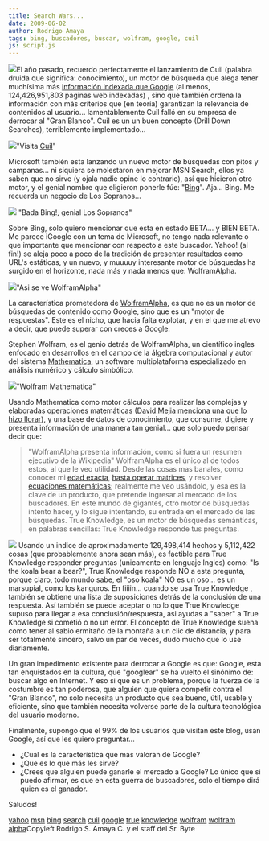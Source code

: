```yaml
---
title: Search Wars...
date: 2009-06-02
author: Rodrigo Amaya
tags: bing, buscadores, buscar, wolfram, google, cuil
js: script.js
---
```


[![](http://4.bp.blogspot.com/_ayvorITawE4/SiVoyXYPirI/AAAAAAAACAY/BrVsUmSsHKE/s320/search-wars.jpg)](http://4.bp.blogspot.com/_ayvorITawE4/SiVoyXYPirI/AAAAAAAACAY/BrVsUmSsHKE/s1600-h/search-wars.jpg)El año pasado,
      recuerdo perfectamente el lanzamiento de Cuil (palabra druida que significa: conocimiento), un motor de búsqueda
      que alega tener muchísima más [información indexada que Google](http://www.srbyte.com/2008/07/google-tiene-1-trillon-de-paginas.html) (al menos, 124,426,951,803 paginas web indexadas) , sino que
      también ordena la información con más criterios que (en teoría) garantizan la relevancia de
      contenidos al usuario... lamentablemente Cuil falló en su empresa de derrocar al "Gran
      Blanco". Cuil es un un buen concepto (Drill Down Searches), terriblemente
      implementado...

[![](http://1.bp.blogspot.com/_ayvorITawE4/SiVn9qDnuBI/AAAAAAAAB_4/NlkozASPSrw/s320/cuil.png)](http://1.bp.blogspot.com/_ayvorITawE4/SiVn9qDnuBI/AAAAAAAAB_4/NlkozASPSrw/s1600-h/cuil.png)"Visita [Cuil](http://www.cuil.com/)"

Microsoft también esta lanzando un nuevo motor de búsquedas con pitos y campanas... ni
      siquiera se molestaron en mejorar MSN Search, ellos ya saben que no sirve (y ojala nadie opine
      lo contrario), así que hicieron otro motor, y el genial nombre que eligieron ponerle fúe:
      "[Bing](http://www.bing.com/)". Aja... Bing. Me recuerda un negocio de Los Sopranos...

[![](http://3.bp.blogspot.com/_ayvorITawE4/SiVn9SqidGI/AAAAAAAAB_w/VJOnaBZnXkA/s320/bada_bing_logo_2780.gif)](http://3.bp.blogspot.com/_ayvorITawE4/SiVn9SqidGI/AAAAAAAAB_w/VJOnaBZnXkA/s1600-h/bada_bing_logo_2780.gif)
"Bada Bing!, genial Los Sopranos"

Sobre Bing, solo quiero mencionar que esta en estado BETA... y BIEN BETA. Me
      parece iGoogle con un tema de Microsoft, no tengo nada relevante o que importante que
      mencionar con respecto a este buscador. Yahoo! (al fin!) se aleja poco a poco de la tradición
      de presentar resultados como URL's estáticas, y un nuevo, y muuuuy interesante motor de
      búsquedas ha surgido en el horizonte, nada más y nada menos que: WolframAlpha.

[![](http://4.bp.blogspot.com/_ayvorITawE4/SiVn94hhtcI/AAAAAAAACAA/yWpySSJWsOk/s320/wolfram-alpha-web-semantica.png)](http://4.bp.blogspot.com/_ayvorITawE4/SiVn94hhtcI/AAAAAAAACAA/yWpySSJWsOk/s1600-h/wolfram-alpha-web-semantica.png)"Asi se ve
      WolframAlpha"

La característica prometedora de [WolframAlpha](http://www66.wolframalpha.com/), es que no es un motor de
      búsquedas de contenido como Google, sino que es un "motor de respuestas". Este es el nicho,
      que hacia falta explotar, y en el que me atrevo a decir, que puede superar con creces a
      Google.

Stephen Wolfram, es el genio detrás de WolframAlpha, un
      científico ingles enfocado en desarrollos en el campo de la álgebra computacional y autor del
      sistema [Mathematica](http://www.wolfram.com/products/mathematica/index.html), un
      software multiplataforma especializado en análisis numérico y cálculo simbólico.

[![](http://2.bp.blogspot.com/_ayvorITawE4/SiVn-KgWdPI/AAAAAAAACAQ/NwD0QJ2nljc/s320/wolf-mathemathica.jpg)](http://2.bp.blogspot.com/_ayvorITawE4/SiVn-KgWdPI/AAAAAAAACAQ/NwD0QJ2nljc/s1600-h/wolf-mathemathica.jpg)"Wolfram
      Mathematica"

Usando Mathematica como motor
      cálculos para realizar las complejas y elaboradas operaciones matemáticas ([David Mejia menciona una que lo hizo llorar](http://damr.net/2009/05/17/wolfram-alpha)), y una base de datos de conocimiento, que consume, digiere y presenta
      información de una manera tan genial... que solo puedo pensar decir que:

> "WolframAlpha presenta
> información, como si fuera un resumen ejecutivo de la
> Wikipedia"
WolframAlpha es el único al de todos estos, al que le veo
      utilidad. Desde las cosas mas banales, como conocer mi [edad exacta](http://www40.wolframalpha.com/input/?i=May+19%2C+1985), [hasta operar matrices](http://www40.wolframalpha.com/input/?i=inv%7B%7B3%2C4%2C5%7D%2C%7B-2%2C5%2C-8%7D%2C%7B7%2C-1%2C9%7D%7D), y resolver [ecuaciones matemáticas](http://www40.wolframalpha.com/input/?i=x%5E2+sin%28x%29); realmente me veo usándolo, y esa es la clave de un producto, que
      pretende ingresar al mercado de los buscadores. En este mundo de gigantes, otro motor de
      búsquedas intento hacer, y lo sigue intentando, su entrada en el mercado de las búsquedas.
      True Knowledge, es un motor de búsquedas semánticas, en palabras sencillas: True Knowledge responde tus preguntas.

[![](http://3.bp.blogspot.com/_ayvorITawE4/SiVn95fkTLI/AAAAAAAACAI/ZZmAM11P3kg/s320/trueknowledge.gif)](http://3.bp.blogspot.com/_ayvorITawE4/SiVn95fkTLI/AAAAAAAACAI/ZZmAM11P3kg/s1600-h/trueknowledge.gif)
Usando
      un indice de aproximadamente 129,498,414 hechos y 5,112,422 cosas (que probablemente ahora
      sean más), es factible para True Knowledge responder preguntas (unicamente en lenguaje Ingles)
      como: "Is the koala bear a bear?", True
      Knowledge responde NO a esta pregunta, porque claro, todo mundo sabe, el "oso koala" NO es un
      oso... es un marsupial, como los kanguros.
En fiiiin... cuando se usa True
      Knowledge , también se obtiene una lista de suposiciones detrás de la conclusión de una
      respuesta. Así también se puede aceptar o no lo que True Knowledge supuso para llegar a esa
      conclusión/respuesta, asi ayudas a "saber" a True Knowledge si cometió o no un error. El
      concepto de True Knowledge suena como tener al sabio ermitaño de la montaña a un clic de
      distancia, y para ser totalmente sincero, salvo un par de veces, dudo mucho que lo use
      diariamente.

Un gran impedimento existente para derrocar a Google es
      que: Google, esta tan enquistados en la cultura, que "googlear" se ha vuelto el sinónimo de:
      buscar algo en Internet.
Y eso si que es un problema, porque la fuerza de la
      costumbre es tan poderosa, que alguien que quiera competir contra el "Gran Blanco", no solo
      necesita un producto que sea bueno, útil, usable y eficiente, sino que también necesita
      volverse parte de la cultura tecnológica del usuario moderno.

Finalmente, supongo que el 99% de los usuarios que visitan este blog, usan Google, así
      que les quiero preguntar...

- ¿Cual es la característica que más valoran de Google?
- ¿Que es lo que más les sirve?
- ¿Crees que alguien puede ganarle el mercado a Google?
Lo único que si puedo afirmar, es que en esta guerra de
      buscadores, solo el tiempo dirá quien es el ganador.

Saludos!

[yahoo](http://www.blogalaxia.com/tags/yahoo) [msn](http://www.blogalaxia.com/tags/msn) [bing](http://www.blogalaxia.com/tags/bing) [search](http://www.blogalaxia.com/tags/search) [cuil](http://www.blogalaxia.com/tags/cuil) [google](http://www.blogalaxia.com/tags/google) [true](http://www.blogalaxia.com/tags/true) [knowledge](http://www.blogalaxia.com/tags/knowledge) [wolfram](http://www.blogalaxia.com/tags/wolfram) [wolfram alpha](http://www.blogalaxia.com/tags/wolfram+alpha)Copyleft Rodrigo S.
      Amaya C. y el staff del Sr. Byte
